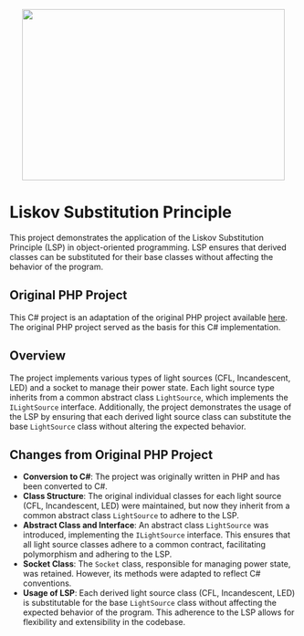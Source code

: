 <p align="center">
  <img width="460" height="300" src="https://miro.medium.com/v2/resize:fit:1400/1*iV_TeHoEDE0TwhQEFj2fxA.png">
</p>

# Liskov Substitution Principle

This project demonstrates the application of the Liskov Substitution Principle (LSP) in object-oriented programming. LSP ensures that derived classes can be substituted for their base classes without affecting the behavior of the program.

## Original PHP Project

This C# project is an adaptation of the original PHP project available [here](https://github.com/mmbakker/solid-design-principles/tree/main/LiskovSubstitution). The original PHP project served as the basis for this C# implementation.

## Overview

The project implements various types of light sources (CFL, Incandescent, LED) and a socket to manage their power state. Each light source type inherits from a common abstract class `LightSource`, which implements the `ILightSource` interface. Additionally, the project demonstrates the usage of the LSP by ensuring that each derived light source class can substitute the base `LightSource` class without altering the expected behavior.

## Changes from Original PHP Project

- **Conversion to C#**: The project was originally written in PHP and has been converted to C#.
- **Class Structure**: The original individual classes for each light source (CFL, Incandescent, LED) were maintained, but now they inherit from a common abstract class `LightSource` to adhere to the LSP.
- **Abstract Class and Interface**: An abstract class `LightSource` was introduced, implementing the `ILightSource` interface. This ensures that all light source classes adhere to a common contract, facilitating polymorphism and adhering to the LSP.
- **Socket Class**: The `Socket` class, responsible for managing power state, was retained. However, its methods were adapted to reflect C# conventions.
- **Usage of LSP**: Each derived light source class (CFL, Incandescent, LED) is substitutable for the base `LightSource` class without affecting the expected behavior of the program. This adherence to the LSP allows for flexibility and extensibility in the codebase.
